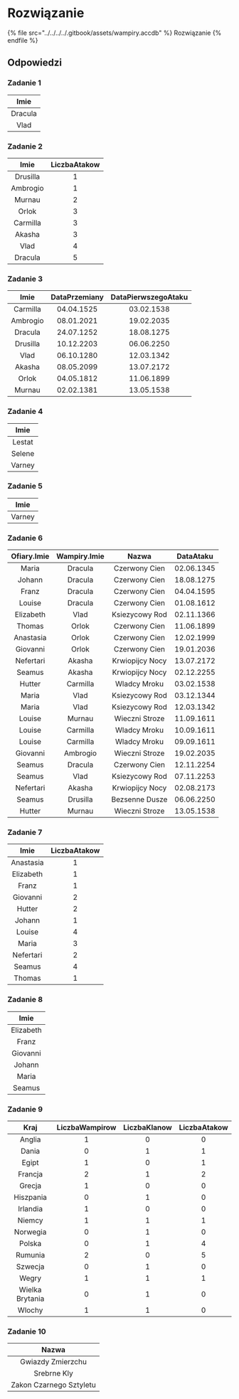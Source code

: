 # Rozwiązanie

{% file src="../../../../.gitbook/assets/wampiry.accdb" %}
Rozwiązanie
{% endfile %}

## Odpowiedzi

### Zadanie 1

| **Imie** |
|:--------:|
| Dracula   |
| Vlad   |

### Zadanie 2

| **Imie** | **LiczbaAtakow** |
|:--------:|:----------------:|
| Drusilla | 1                |
| Ambrogio | 1                |
| Murnau   | 2                |
| Orlok    | 3                |
| Carmilla | 3                |
| Akasha   | 3                |
| Vlad     | 4                |
| Dracula  | 5                |

### Zadanie 3

| **Imie** | **DataPrzemiany** | **DataPierwszegoAtaku** |
|:--------:|:-----------------:|:-----------------------:|
| Carmilla | 04.04.1525        | 03.02.1538              |
| Ambrogio | 08.01.2021        | 19.02.2035              |
| Dracula  | 24.07.1252        | 18.08.1275              |
| Drusilla | 10.12.2203        | 06.06.2250              |
| Vlad     | 06.10.1280        | 12.03.1342              |
| Akasha   | 08.05.2099        | 13.07.2172              |
| Orlok    | 04.05.1812        | 11.06.1899              |
| Murnau   | 02.02.1381        | 13.05.1538              |

### Zadanie 4

| **Imie** |
|:--------:|
| Lestat   |
| Selene   |
| Varney   |

### Zadanie 5

| **Imie** |
|:--------:|
| Varney   |

### Zadanie 6

| **Ofiary.Imie** | **Wampiry.Imie** |    **Nazwa**    | **DataAtaku** |
|:---------------:|:----------------:|:---------------:|:-------------:|
| Maria           | Dracula          | Czerwony Cien   | 02.06.1345    |
| Johann          | Dracula          | Czerwony Cien   | 18.08.1275    |
| Franz           | Dracula          | Czerwony Cien   | 04.04.1595    |
| Louise          | Dracula          | Czerwony Cien   | 01.08.1612    |
| Elizabeth       | Vlad             | Ksiezycowy Rod  | 02.11.1366    |
| Thomas          | Orlok            | Czerwony Cien   | 11.06.1899    |
| Anastasia       | Orlok            | Czerwony Cien   | 12.02.1999    |
| Giovanni        | Orlok            | Czerwony Cien   | 19.01.2036    |
| Nefertari       | Akasha           | Krwiopijcy Nocy | 13.07.2172    |
| Seamus          | Akasha           | Krwiopijcy Nocy | 02.12.2255    |
| Hutter          | Carmilla         | Wladcy Mroku    | 03.02.1538    |
| Maria           | Vlad             | Ksiezycowy Rod  | 03.12.1344    |
| Maria           | Vlad             | Ksiezycowy Rod  | 12.03.1342    |
| Louise          | Murnau           | Wieczni Stroze  | 11.09.1611    |
| Louise          | Carmilla         | Wladcy Mroku    | 10.09.1611    |
| Louise          | Carmilla         | Wladcy Mroku    | 09.09.1611    |
| Giovanni        | Ambrogio         | Wieczni Stroze  | 19.02.2035    |
| Seamus          | Dracula          | Czerwony Cien   | 12.11.2254    |
| Seamus          | Vlad             | Ksiezycowy Rod  | 07.11.2253    |
| Nefertari       | Akasha           | Krwiopijcy Nocy | 02.08.2173    |
| Seamus          | Drusilla         | Bezsenne Dusze  | 06.06.2250    |
| Hutter          | Murnau           | Wieczni Stroze  | 13.05.1538    |

### Zadanie 7

|  **Imie** | **LiczbaAtakow** |
|:---------:|:----------------:|
| Anastasia | 1                |
| Elizabeth | 1                |
| Franz     | 1                |
| Giovanni  | 2                |
| Hutter    | 2                |
| Johann    | 1                |
| Louise    | 4                |
| Maria     | 3                |
| Nefertari | 2                |
| Seamus    | 4                |
| Thomas    | 1                |

### Zadanie 8

|  **Imie** |
|:---------:|
| Elizabeth |
| Franz     |
| Giovanni  |
| Johann    |
| Maria     |
| Seamus    |

### Zadanie 9

|     **Kraj**    | **LiczbaWampirow** | **LiczbaKlanow** | **LiczbaAtakow** |
|:---------------:|:------------------:|:----------------:|:----------------:|
| Anglia          | 1                  | 0                | 0                |
| Dania           | 0                  | 1                | 1                |
| Egipt           | 1                  | 0                | 1                |
| Francja         | 2                  | 1                | 2                |
| Grecja          | 1                  | 0                | 0                |
| Hiszpania       | 0                  | 1                | 0                |
| Irlandia        | 1                  | 0                | 0                |
| Niemcy          | 1                  | 1                | 1                |
| Norwegia        | 0                  | 1                | 0                |
| Polska          | 0                  | 1                | 4                |
| Rumunia         | 2                  | 0                | 5                |
| Szwecja         | 0                  | 1                | 0                |
| Wegry           | 1                  | 1                | 1                |
| Wielka Brytania | 0                  | 1                | 0                |
| Wlochy          | 1                  | 1                | 0                |

### Zadanie 10

|        **Nazwa**        |
|:-----------------------:|
| Gwiazdy Zmierzchu       |
| Srebrne Kly             |
| Zakon Czarnego Sztyletu |
